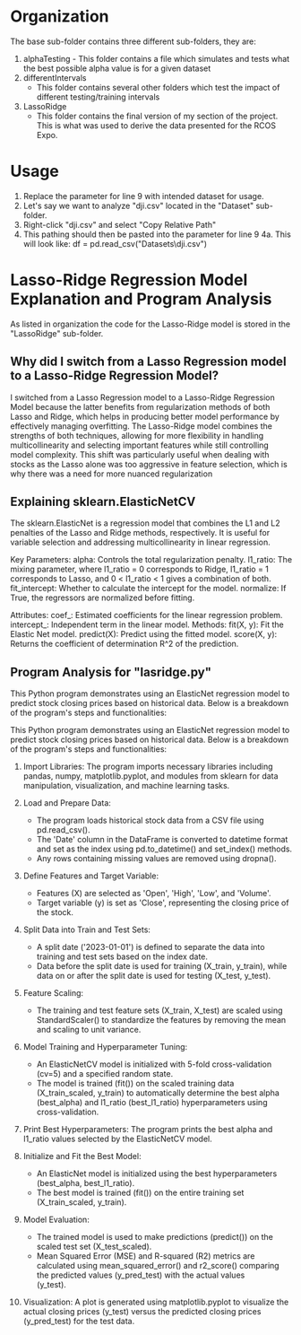# Organization
The base sub-folder contains three different sub-folders, they are:
   1. alphaTesting
     - This folder contains a file which simulates and tests what the best possible alpha value is for a given dataset
   2. differentIntervals
      - This folder contains several other folders which test the impact of different testing/training intervals
   3. LassoRidge
      - This folder contains the final version of my section of the project. This is what was used to derive the data presented for the RCOS Expo.
        
# Usage
1. Replace the parameter for line 9 with intended dataset for usage.
2. Let's say we want to analyze "dji.csv" located in the "Dataset" sub-folder.
3. Right-click "dji.csv" and select "Copy Relative Path"
4. This pathing should then be pasted into the parameter for line 9
   4a.  This will look like: df = pd.read_csv("Datasets\dji.csv")  

# Lasso-Ridge Regression Model Explanation and Program Analysis
As listed in organization the code for the Lasso-Ridge model is stored in the "LassoRidge" sub-folder.

## Why did I switch from a Lasso Regression model to a Lasso-Ridge Regression Model?
I switched from a Lasso Regression model to a Lasso-Ridge Regression Model because the latter benefits from regularization methods of both Lasso and Ridge, which helps in producing better model performance by effectively managing overfitting. The Lasso-Ridge model combines the strengths of both techniques, allowing for more flexibility in handling multicollinearity and selecting important features while still controlling model complexity. This shift was particularly useful when dealing with stocks as the Lasso alone was too aggressive in feature selection, which is why there was a need for more nuanced regularization

## Explaining sklearn.ElasticNetCV
The sklearn.ElasticNet is a regression model that combines the L1 and L2 penalties of the Lasso and Ridge methods, respectively. It is useful for variable selection and addressing multicollinearity in linear regression.

Key Parameters:
   alpha: Controls the total regularization penalty.
   l1_ratio: The mixing parameter, where l1_ratio = 0 corresponds to Ridge, l1_ratio = 1 corresponds to Lasso, and 0 < l1_ratio < 1 gives a combination of both.
   fit_intercept: Whether to calculate the intercept for the model.
   normalize: If True, the regressors are normalized before fitting.
   
Attributes:
   coef_: Estimated coefficients for the linear regression problem.
   intercept_: Independent term in the linear model.
   Methods:
   fit(X, y): Fit the Elastic Net model.
   predict(X): Predict using the fitted model.
   score(X, y): Returns the coefficient of determination R^2 of the prediction.

## Program Analysis for "lasridge.py"
This Python program demonstrates using an ElasticNet regression model to predict stock closing prices based on historical data. Below is a breakdown of the program's steps and functionalities:

This Python program demonstrates using an ElasticNet regression model to predict stock closing prices based on historical data. Below is a breakdown of the program's steps and functionalities:

1. Import Libraries:
   The program imports necessary libraries including pandas, numpy, matplotlib.pyplot, and modules from sklearn for data manipulation, visualization, and machine learning tasks.

2. Load and Prepare Data:
   - The program loads historical stock data from a CSV file using pd.read_csv().
   - The 'Date' column in the DataFrame is converted to datetime format and set as the index using pd.to_datetime() and set_index() methods.
   - Any rows containing missing values are removed using dropna().

3. Define Features and Target Variable:
   - Features (X) are selected as 'Open', 'High', 'Low', and 'Volume'.
   - Target variable (y) is set as 'Close', representing the closing price of the stock.

4. Split Data into Train and Test Sets:
   - A split date ('2023-01-01') is defined to separate the data into training and test sets based on the index date.
   - Data before the split date is used for training (X_train, y_train), while data on or after the split date is used for testing (X_test, y_test).

5. Feature Scaling:
   - The training and test feature sets (X_train, X_test) are scaled using StandardScaler() to standardize the features by removing the mean and scaling to unit variance.

6. Model Training and Hyperparameter Tuning:
   - An ElasticNetCV model is initialized with 5-fold cross-validation (cv=5) and a specified random state.
   - The model is trained (fit()) on the scaled training data (X_train_scaled, y_train) to automatically determine the best alpha (best_alpha) and l1_ratio (best_l1_ratio) hyperparameters      using cross-validation.

7. Print Best Hyperparameters:
The program prints the best alpha and l1_ratio values selected by the ElasticNetCV model.

8. Initialize and Fit the Best Model:
   - An ElasticNet model is initialized using the best hyperparameters (best_alpha, best_l1_ratio).
   - The best model is trained (fit()) on the entire training set (X_train_scaled, y_train).

9. Model Evaluation:
   - The trained model is used to make predictions (predict()) on the scaled test set (X_test_scaled).
   - Mean Squared Error (MSE) and R-squared (R2) metrics are calculated using mean_squared_error() and r2_score() comparing the predicted values (y_pred_test) with the actual values    
     (y_test).

10. Visualization:
A plot is generated using matplotlib.pyplot to visualize the actual closing prices (y_test) versus the predicted closing prices (y_pred_test) for the test data.


